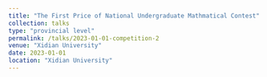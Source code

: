 ```yaml
---
title: "The First Price of National Undergraduate Mathmatical Contest"
collection: talks
type: "provincial level"
permalink: /talks/2023-01-01-competition-2
venue: "Xidian University"
date: 2023-01-01
location: "Xidian University"
---
```


<!-- I participated in the 2022 years National Undergraduate Mathmatical Contest, and finally was awarded as [the First Price](/images/competition_2.jpg). -->